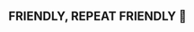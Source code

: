 ## FRIENDLY, REPEAT FRIENDLY 👋

<!--
**FIREWATER777/ANONYMOUSFIRRBIATCH** is a ✨ _special_ ✨ repository because its `README.md` (this file) appears on your GitHub profile, Atlantis General build. 

Here are some ideas to get you started:

- 🔭 I’m currently working on ... Developing/Screenplay
- 🌱 I’m currently learning ... Metadata/Development/Business
- 👯 I’m looking to collaborate on ... ANYTHINGC
- 🤔 I’m looking for help with ...AI prebuilds and the process
- 💬 Ask me about ... Anything PC related, C+ weak spot
- 📫 How to reach me: ... You know
- 😄 Pronouns: ... HE/MAN/THE MAN 
- ⚡ Fun fact: ... I once thought my avatar was a b@@@@@ 🤣
-->
